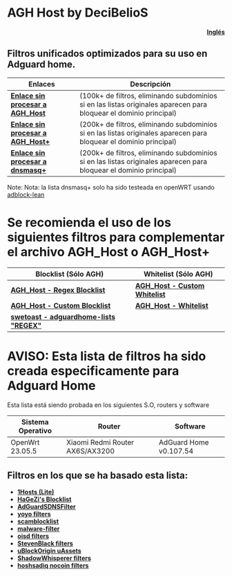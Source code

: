 # AGH Host by DeciBelioS
<div align="right">

[**Inglés**](README.md)

</div>

## Filtros unificados optimizados para su uso en Adguard home.

| Enlaces | Descripción | 
| -- | -- |
| [**Enlace sin procesar a AGH_Host**](https://raw.githubusercontent.com/Deci8BelioS/AGH_Host/main/Filters/AGH_Host.txt)| (100k+ de filtros, eliminando subdominios si en las listas originales aparecen para bloquear el dominio principal) |
| [**Enlace sin procesar a AGH_Host+**](https://raw.githubusercontent.com/Deci8BelioS/AGH_Host/main/Filters/AGH_Host%2B.txt) | (200k+ de filtros, eliminando subdominios si en las listas originales aparecen para bloquear el dominio principal) |
| [**Enlace sin procesar a dnsmasq+**](https://raw.githubusercontent.com/Deci8BelioS/AGH_Host/main/Filters/dnsmasq.txt) | (200k+ de filtros, eliminando subdominios si en las listas originales aparecen para bloquear el dominio principal) |

Note: Nota: la lista dnsmasq+ solo ha sido testeada en openWRT usando [adblock-lean](https://github.com/lynxthecat/adblock-lean)

# Se recomienda el uso de los siguientes filtros para complementar el archivo AGH_Host o AGH_Host+
| Blocklist (Sólo AGH) | Whitelist (Sólo AGH) | 
| -- | -- |
| [**AGH_Host - Regex Blocklist**](https://raw.githubusercontent.com/Deci8BelioS/AGH_Host/main/Filters/blocklist/Regex%20Blocklist.txt) | [**AGH_Host - Custom Whitelist**](https://raw.githubusercontent.com/Deci8BelioS/AGH_Host/main/Filters/whitelist/Custom%20Whitelist.txt) |
| [**AGH_Host - Custom Blocklist**](https://raw.githubusercontent.com/Deci8BelioS/AGH_Host/main/Filters/blocklist/Custom%20Blocklist.txt) | [**AGH_Host - Whitelist**](https://raw.githubusercontent.com/Deci8BelioS/AGH_Host/main/Filters/whitelist/whitelist.txt) |
| [**swetoast - adguardhome-lists "REGEX"**](https://raw.githubusercontent.com/swetoast/adguardhome-lists/main/blacklist.txt) |

# AVISO: Esta lista de filtros ha sido creada especificamente para Adguard Home

Esta lista está siendo probada en los siguientes S.O, routers y software

| Sistema Operativo | Router | Software | 
| -- | -- | -- |
| OpenWrt 23.05.5 | Xiaomi Redmi Router AX6S/AX3200 | AdGuard Home v0.107.54 |

## Filtros en los que se ha basado esta lista:

* [**1Hosts (Lite)**](https://github.com/badmojr/1Hosts)
* [**HaGeZi's Blocklist**](https://github.com/hagezi/dns-blocklists)
* [**AdGuardSDNSFilter**](https://github.com/AdguardTeam/AdGuardSDNSFilter)
* [**yoyo filters**](https://pgl.yoyo.org/)
* [**scamblocklist**](https://github.com/durablenapkin/scamblocklist/)
* [**malware-filter**](https://gitlab.com/malware-filter/phishing-filter)
* [**oisd filters**](https://github.com/sjhgvr/oisd/)
* [**StevenBlack filters**](https://github.com/StevenBlack/hosts)
* [**uBlockOrigin uAssets**](https://github.com/uBlockOrigin/uAssets/)
* [**ShadowWhisperer filters**](https://github.com/ShadowWhisperer/BlockLists/)
* [**hoshsadiq nocoin filters**](https://github.com/hoshsadiq/adblock-nocoin-list)
